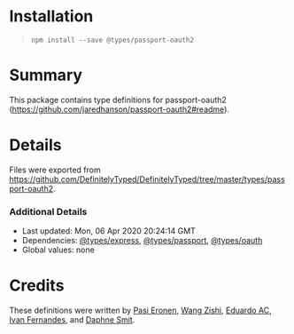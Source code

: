 # Installation
> `npm install --save @types/passport-oauth2`

# Summary
This package contains type definitions for passport-oauth2 (https://github.com/jaredhanson/passport-oauth2#readme).

# Details
Files were exported from https://github.com/DefinitelyTyped/DefinitelyTyped/tree/master/types/passport-oauth2.

### Additional Details
 * Last updated: Mon, 06 Apr 2020 20:24:14 GMT
 * Dependencies: [@types/express](https://npmjs.com/package/@types/express), [@types/passport](https://npmjs.com/package/@types/passport), [@types/oauth](https://npmjs.com/package/@types/oauth)
 * Global values: none

# Credits
These definitions were written by [Pasi Eronen](https://github.com/pasieronen), [Wang Zishi](https://github.com/WangZishi), [Eduardo AC](https://github.com/EduardoAC), [Ivan Fernandes](https://github.com/ivan94), and [Daphne Smit](https://github.com/daphnesmit).
